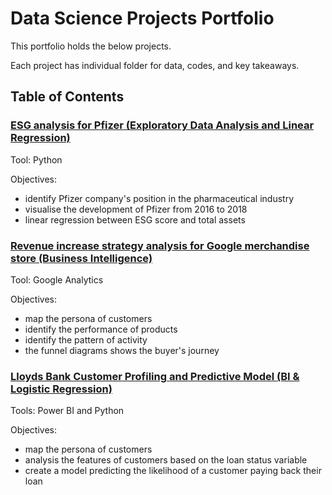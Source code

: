 # Data Science Projects Portfolio

This portfolio holds the below projects. 

Each project has individual folder for data, codes, and key takeaways.
## Table of Contents
### [ESG analysis for Pfizer (Exploratory Data Analysis and Linear Regression)](https://github.com/xiangivyli/Data-Science-Porfolio/tree/main/ESG%20analysis%20for%20Pfizer%20(Linear%20Regression))

Tool: Python

Objectives:
  - identify Pfizer company's position in the pharmaceutical industry
  - visualise the development of Pfizer from 2016 to 2018
  - linear regression between ESG score and total assets

### [Revenue increase strategy analysis for Google merchandise store (Business Intelligence)](https://github.com/xiangivyli/Data-Science-Porfolio/tree/main/Revenue%20increase%20strategy%20analysis%20for%20Google%20merchandise%20store%20(BI))

Tool: Google Analytics

Objectives:
  - map the persona of customers
  - identify the performance of products
  - identify the pattern of activity
  - the funnel diagrams shows the buyer's journey
  
 ### [Lloyds Bank Customer Profiling and Predictive Model (BI & Logistic Regression)](https://github.com/xiangivyli/Data-Science-Porfolio/tree/main/Lloyds%20Bank%20Customer%20Profiling%20and%20Predictive%20Model%20(BI%20%26%20Logistic%20Regression))
 
Tools: Power BI and Python

Objectives:
  - map the persona of customers 
  - analysis the features of customers based on the loan status variable
  - create a model predicting the likelihood of a customer paying back their loan
